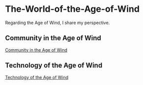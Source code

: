 # The-World-of-the-Age-of-Wind
Regarding the Age of Wind, I share my perspective.

## Community in the Age of Wind
[Community in the Age of Wind](./Community_Age_of_Wind.md)


## Technology of the Age of Wind
[Technology of the Age of Wind](./Technology-of-the-Age-of-Wind.md)